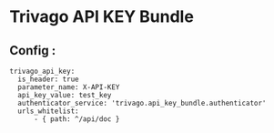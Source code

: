# Trivago API KEY Bundle

## Config : 

```
trivago_api_key:
  is_header: true
  parameter_name: X-API-KEY
  api_key_value: test_key
  authenticator_service: 'trivago.api_key_bundle.authenticator'
  urls_whitelist:
      - { path: ^/api/doc }
      
```
